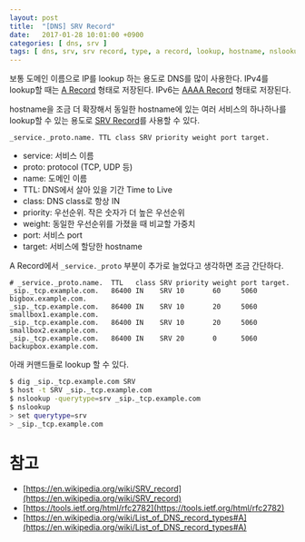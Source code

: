 ```yaml
---
layout: post
title:  "[DNS] SRV Record"
date:   2017-01-28 10:01:00 +0900
categories: [ dns, srv ]
tags: [ dns, srv, srv record, type, a record, lookup, hostname, nslookup ]
---
```


보통 도메인 이름으로 IP를 lookup 하는 용도로 DNS를 많이 사용한다. IPv4를 lookup할 때는 [A Record](https://en.wikipedia.org/wiki/List_of_DNS_record_types#A) 형태로 저장된다. IPv6는 [AAAA Record](https://en.wikipedia.org/wiki/List_of_DNS_record_types#AAAA) 형태로 저장된다.

hostname을 조금 더 확장해서 동일한 hostname에 있는 여러 서비스의 하나하나를 lookup할 수 있는 용도로 [SRV Record](https://en.wikipedia.org/wiki/SRV_record)를 사용할 수 있다.

```
_service._proto.name. TTL class SRV priority weight port target.
```

- service: 서비스 이름
- proto: protocol (TCP, UDP 등)
- name: 도메인 이름
- TTL: DNS에서 살아 있을 기간 Time to Live
- class: DNS class로 항상 IN
- priority: 우선순위. 작은 숫자가 더 높은 우선순위
- weight: 동일한 우선순위를 가졌을 때 비교할 가중치
- port: 서비스 port
- target: 서비스에 할당한 hostname

A Record에서 `_service._proto` 부분이 추가로 늘었다고 생각하면 조금 간단하다.

```
# _service._proto.name.  TTL   class SRV priority weight port target.
_sip._tcp.example.com.   86400 IN    SRV 10       60     5060 bigbox.example.com.
_sip._tcp.example.com.   86400 IN    SRV 10       20     5060 smallbox1.example.com.
_sip._tcp.example.com.   86400 IN    SRV 10       20     5060 smallbox2.example.com.
_sip._tcp.example.com.   86400 IN    SRV 20       0      5060 backupbox.example.com.
```

아래 커맨드들로 lookup 할 수 있다.

```bash
$ dig _sip._tcp.example.com SRV
$ host -t SRV _sip._tcp.example.com
$ nslookup -querytype=srv _sip._tcp.example.com
$ nslookup
> set querytype=srv
> _sip._tcp.example.com
```

# 참고
- [https://en.wikipedia.org/wiki/SRV_record](https://en.wikipedia.org/wiki/SRV_record)
- [https://tools.ietf.org/html/rfc2782](https://tools.ietf.org/html/rfc2782)
- [https://en.wikipedia.org/wiki/List_of_DNS_record_types#A](https://en.wikipedia.org/wiki/List_of_DNS_record_types#A)
